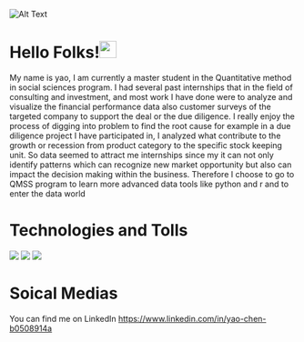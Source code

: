 ![Alt Text](https://media.giphy.com/media/vFKqnCdLPNOKc/giphy.gif)
# Hello Folks!<img src="https://raw.githubusercontent.com/MartinHeinz/MartinHeinz/master/wave.gif" width="30px">



My name is yao, I am currently a master student in the Quantitative method in social sciences program. I had several past internships that in the field of consulting and investment, and most work I have done were to analyze and visualize the financial performance data also customer surveys of the targeted company to support the deal or the due diligence. I really enjoy the process of digging into problem to find the root cause for example in a due diligence project I have participated in, I analyzed what contribute to the growth or recession from product category to the specific stock keeping unit. So data seemed to attract me internships since my it can not only identify patterns which can recognize new market opportunity but also can impact the decision making within the business. Therefore I choose to go to QMSS program to learn more advanced data tools like python and r and to enter the data world 


# Technologies and Tolls
![](https://img.shields.io/badge/CODE-PYTHON-informational?style=flat&logo=<LOGO_NAME>&logoColor=white&color=2bbc8a)
![](https://img.shields.io/badge/CODE-R-informational?style=flat&logo=<LOGO_NAME>&logoColor=white&color=2bbc8a)
![](https://img.shields.io/badge/TOOLS-SQL-informational?style=flat&logo=<LOGO_NAME>&logoColor=white&color=2bbc8a)

# Soical Medias

You can find me on LinkedIn
https://www.linkedin.com/in/yao-chen-b0508914a

